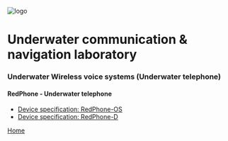 ![logo](https://avatars3.githubusercontent.com/u/25752083?s=200&v=4)

# Underwater communication & navigation laboratory

### Underwater Wireless voice systems (Underwater telephone)
#### RedPhone - Underwater telephone
* [Device specification: RedPhone-OS](https://ucnl.github.io/Docs/EN/RedPhone/RedPhone-OS_specification_en.pdf)
* [Device specification: RedPhone-D](https://ucnl.github.io/Docs/EN/RedPhone/RedPhone-D_specification_en.pdf)  

[Home](https://ucnl.github.io/Docs/readme.md)
